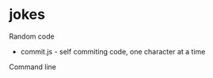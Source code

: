 # jokes
Random code
* commit.js - self commiting code, one character at a time

Command line  

```
